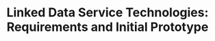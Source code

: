 ---
delivpath: /document/deliverable/D4.1.pdf
year: 2021
delivcode: D4.1
title: "Linked Data Service Technologies: Requirements and Initial Prototype"
---